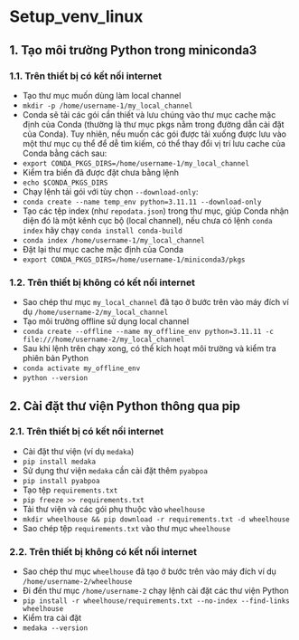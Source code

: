 # Setup_venv_linux
## 1. Tạo môi trường Python trong miniconda3
### 1.1. Trên thiết bị có kết nối internet
- Tạo thư mục muốn dùng làm local channel
- `mkdir -p /home/username-1/my_local_channel`
- Conda sẽ tải các gói cần thiết và lưu chúng vào thư mục cache mặc định của Conda
(thường là thư mục pkgs nằm trong đường dẫn cài đặt của Conda). Tuy nhiên, nếu muốn
các gói được tải xuống được lưu vào một thư mục cụ thể để dễ tìm kiếm, có thể thay
đổi vị trí lưu cache của Conda bằng cách sau:
- `export CONDA_PKGS_DIRS=/home/username-1/my_local_channel`
- Kiểm tra biến đã được đặt chưa bằng lệnh
- `echo $CONDA_PKGS_DIRS`
- Chạy lệnh tải gói với tùy chọn `--download-only`:
- `conda create --name temp_env python=3.11.11 --download-only`
- Tạo các tệp index (như `repodata.json`) trong thư mục, giúp Conda nhận diện đó là
một kênh cục bộ (local channel), nếu chưa có lệnh `conda index` hãy chạy `conda install conda-build`
- `conda index /home/username-1/my_local_channel`
- Đặt lại thư mục cache mặc định của Conda
- `export CONDA_PKGS_DIRS=/home/username-1/miniconda3/pkgs`
### 1.2. Trên thiết bị không có kết nối internet
- Sao chép thư mục `my_local_channel` đã tạo ở bước trên vào máy đích ví dụ `/home/username-2/my_local_channel`
- Tạo môi trường offline sử dụng local channel
- `conda create --offline --name my_offline_env python=3.11.11 -c file:///home/username-2/my_local_channel`
- Sau khi lệnh trên chạy xong, có thể kích hoạt môi trường và kiểm tra phiên bản Python
- `conda activate my_offline_env`
- `python --version`
## 2. Cài đặt thư viện Python thông qua pip
### 2.1. Trên thiết bị có kết nối internet
- Cài đặt thư viện (ví dụ `medaka`)
- `pip install medaka`
- Sử dụng thư viện `medaka` cần cài đặt thêm `pyabpoa`
- `pip install pyabpoa`
- Tạo tệp `requirements.txt`
- `pip freeze >> requirements.txt`
- Tải thư viện và các gói phụ thuộc vào `wheelhouse`
- `mkdir wheelhouse && pip download -r requirements.txt -d wheelhouse`
- Sao chép tệp `requirements.txt` vào thư mục `wheelhouse`
### 2.2. Trên thiết bị không có kết nối internet
- Sao chép thư mục `wheelhouse` đã tạo ở bước trên vào máy đích ví dụ `/home/username-2/wheelhouse`
- Đi đến thư mục `/home/username-2` chạy lệnh cài đặt các thư viện Python
- `pip install -r wheelhouse/requirements.txt --no-index --find-links wheelhouse`
- Kiểm tra cài đặt
- `medaka --version`

